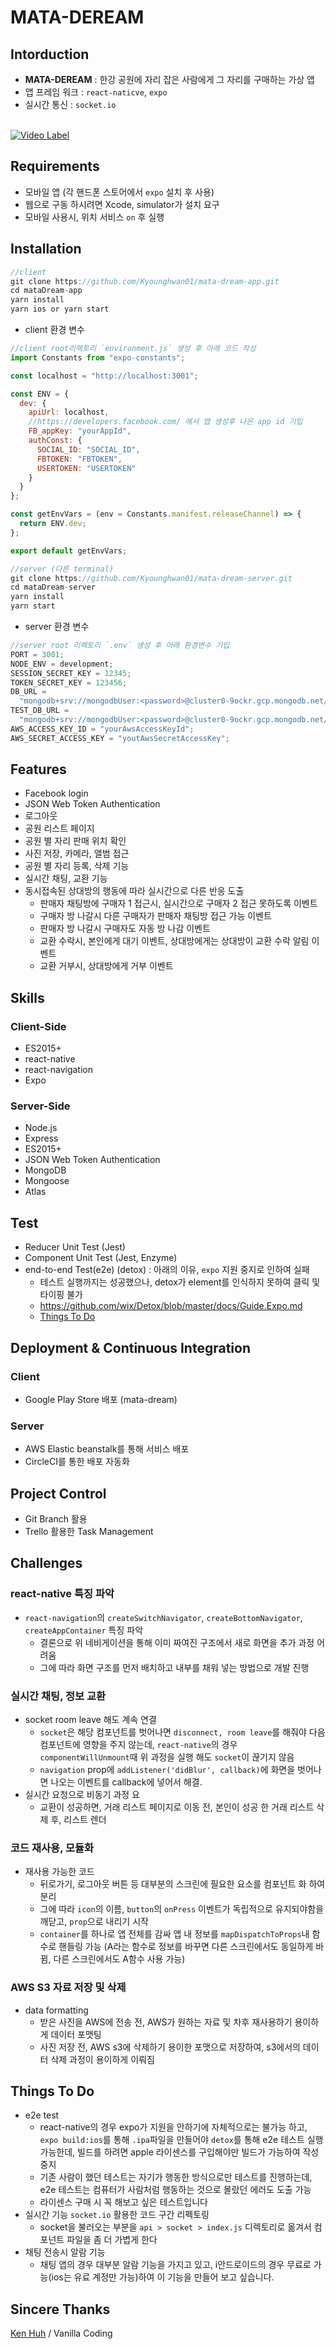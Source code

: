 # MATA-DEREAM

## Intorduction

- **MATA-DEREAM** : 한강 공원에 자리 잡은 사람에게 그 자리를 구매하는 가상 앱
- 앱 프레임 워크 : `react-naticve`, `expo`
- 실시간 통신 : `socket.io`

<br>[![Video Label](http://img.youtube.com/vi/e6tEy4qXAHI/0.jpg)](https://www.youtube.com/watch?v=e6tEy4qXAHI)

## Requirements

- 모바일 앱 (각 핸드폰 스토어에서 `expo` 설치 후 사용)
- 웹으로 구동 하시려면 Xcode, simulator가 설치 요구
- 모바일 사용시, 위치 서비스 `on` 후 실행

## Installation

```javascript
//client
git clone https://github.com/Kyounghwan01/mata-dream-app.git
cd mataDream-app
yarn install
yarn ios or yarn start

```

- client 환경 변수

```javascript
//client root리렉토리 `environment.js` 생성 후 아래 코드 작성
import Constants from "expo-constants";

const localhost = "http://localhost:3001";

const ENV = {
  dev: {
    apiUrl: localhost,
    //https://developers.facebook.com/ 에서 앱 생성후 나온 app id 기입
    FB_appKey: "yourAppId",
    authConst: {
      SOCIAL_ID: "SOCIAL_ID",
      FBTOKEN: "FBTOKEN",
      USERTOKEN: "USERTOKEN"
    }
  }
};

const getEnvVars = (env = Constants.manifest.releaseChannel) => {
  return ENV.dev;
};

export default getEnvVars;
```

```javascript
//server (다른 terminal)
git clone https://github.com/Kyounghwan01/mata-dream-server.git
cd mataDream-server
yarn install
yarn start
```

- server 환경 변수

```javascript
//server root 리렉토리 `.env` 생성 후 아래 환경변수 기입
PORT = 3001;
NODE_ENV = development;
SESSION_SECRET_KEY = 12345;
TOKEN_SECRET_KEY = 123456;
DB_URL =
  "mongodb+srv://mongodbUser:<password>@cluster0-9ockr.gcp.mongodb.net/mata_dream?retryWrites=true&w=majority";
TEST_DB_URL =
  "mongodb+srv://mongodbUser:<password>@cluster0-9ockr.gcp.mongodb.net/test_mata_dream?retryWrites=true&w=majority";
AWS_ACCESS_KEY_ID = "yourAwsAccessKeyId";
AWS_SECRET_ACCESS_KEY = "youtAwsSecretAccessKey";
```

## Features

- Facebook login
- JSON Web Token Authentication
- 로그아웃
- 공원 리스트 페이지
- 공원 별 자리 판매 위치 확인
- 사진 저장, 카메라, 앨범 접근
- 공원 별 자리 등록, 삭제 기능
- 실시간 채팅, 교환 기능
- 동시접속된 상대방의 행동에 따라 실시간으로 다른 반응 도출
  - 판매자 채팅방에 구매자 1 접근시, 실시간으로 구매자 2 접근 못하도록 이벤트
  - 구매자 방 나갈시 다른 구매자가 판매자 채팅방 접근 가능 이벤트
  - 판매자 방 나갈시 구매자도 자동 방 나감 이벤트
  - 교환 수락시, 본인에게 대기 이벤트, 상대방에게는 상대방이 교환 수락 알림 이벤트
  - 교환 거부시, 상대방에게 거부 이벤트

## Skills

### Client-Side

- ES2015+
- react-native
- react-navigation
- Expo

### Server-Side

- Node.js
- Express
- ES2015+
- JSON Web Token Authentication
- MongoDB
- Mongoose
- Atlas

## Test

- Reducer Unit Test (Jest)
- Component Unit Test (Jest, Enzyme)
- end-to-end Test(e2e) (detox) : 아래의 이유, `expo` 지원 중지로 인하여 실패
  - 테스트 실행까지는 성공했으나, detox가 element를 인식하지 못하여 클릭 및 타이핑 불가
  - https://github.com/wix/Detox/blob/master/docs/Guide.Expo.md
  - [Things To Do](#Things-To-Do)

## Deployment & Continuous Integration

### Client

- Google Play Store 배포 (mata-dream)

### Server

- AWS Elastic beanstalk를 통해 서비스 배포
- CircleCI를 통한 배포 자동화

## Project Control

- Git Branch 활용
- Trello 활용한 Task Management

## Challenges

### react-native 특징 파악

- `react-navigation`의 `createSwitchNavigator`, `createBottomNavigator`, `createAppContainer` 특징 파악
  - 결론으로 위 네비게이션을 통해 이미 짜여진 구조에서 새로 화면을 추가 과정 어려움
  - 그에 따라 화면 구조를 먼저 배치하고 내부를 채워 넣는 방법으로 개발 진행

### 실시간 채팅, 정보 교환

- socket room leave 해도 계속 연결
  - `socket`은 해당 컴포넌트를 벗어나면 `disconnect, room leave`를 해줘야 다음 컴포넌트에 영향을 주지 않는데, `react-native`의 경우 `componentWillUnmount`때 위 과정을 실행 해도 `socket`이 끊기지 않음
  - `navigation` prop에 `addListener('didBlur', callback)`에 화면을 벗어나면 나오는 이벤트를 callback에 넣어서 해결.
- 실시간 요청으로 비동기 과정 요
  - 교환이 성공하면, 거래 리스트 페이지로 이동 전, 본인이 성공 한 거래 리스트 삭제 후, 리스트 렌더

### 코드 재사용, 모듈화

- 재사용 가능한 코드
  - 뒤로가기, 로그아웃 버튼 등 대부분의 스크린에 필요한 요소를 컴포넌트 화 하여 분리
  - 그에 따라 `icon`의 이름, `button`의 `onPress` 이벤트가 독립적으로 유지되야함을 깨닫고, `prop`으로 내리기 시작
  - `container`를 하나로 앱 전체를 감싸 앱 내 정보를 `mapDispatchToProps`내 함수로 핸들링 가능 (A라는 함수로 정보를 바꾸면 다른 스크린에서도 동일하게 바뀜, 다른 스크린에서도 A함수 사용 가능)

### AWS S3 자료 저장 및 삭제

- data formatting
  - 받은 사진을 AWS에 전송 전, AWS가 원하는 자료 및 차후 재사용하기 용이하게 데이터 포맷팅
  - 사진 저장 전, AWS s3에 삭제하기 용이한 포맷으로 저장하여, s3에서의 데이터 삭제 과정이 용이하게 이뤄짐

## Things To Do

- e2e test
  - react-native의 경우 expo가 지원을 안하기에 자체적으로는 불가능 하고, `expo build:ios`를 통해 `.ipa`파일을 만들어야 `detox`를 통해 e2e 테스트 실행가능한데, 빌드를 하려면 apple 라이센스를 구입해야만 빌드가 가능하여 작성 중지
  - 기존 사람이 했던 테스트는 자기가 행동한 방식으로만 테스트를 진행하는데, e2e 테스트는 컴퓨터가 사람처럼 행동하는 것으로 몰랐던 에러도 도출 가능
  - 라이센스 구매 시 꼭 해보고 싶은 테스트입니다
- 실시간 기능 `socket.io` 활용한 코드 구간 리펙토링
  - socket을 불러오는 부분을 `api > socket > index.js` 디렉토리로 옮겨서 컴포넌트 파일을 좀 더 가볍게 한다
- 채팅 전송시 알람 기능
  - 채팅 앱의 경우 대부분 알람 기능을 가지고 있고, i안드로이드의 경우 무료로 가능(ios는 유료 계정만 가능)하여 이 기능을 만들어 보고 싶습니다.

## Sincere Thanks

[Ken Huh](https://github.com/Ken123777) / Vanilla Coding
